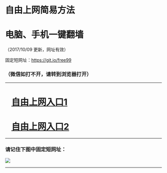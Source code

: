 ﻿# 自由上网简易方法

# 电脑、手机一键翻墙

（2017/10/09 更新，网址有效）

固定短网址：https://git.io/free99

### （微信如打不开，请转到浏览器打开）


***





# &nbsp;&nbsp; <a href="http://ft495718140.fwq-tz-1001.info/fwqtz01.html?t=10090016633 " target="_blank">自由上网入口1</a>
# &nbsp;&nbsp; <a href="http://ft1620617165.fwq-tz-1002.info/fwqtz02.html?t=10090014753 " target="_blank">自由上网入口2</a>
***

### 请记住下图中固定短网址：

<img src="https://s3-us-west-2.amazonaws.com/fwq-1001/yjfq-20170905okok.png" /> 


***

